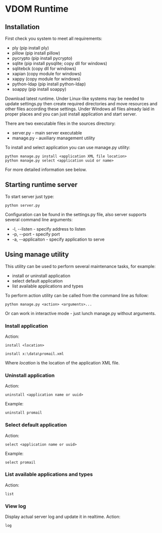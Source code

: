# VDOM Runtime

## Installation

First check you system to meet all requirements:

* ply (pip install ply)
* pillow (pip install pillow)
* pycrypto (pip install pycrypto)
* sqlite (pip install pysqlite; copy dll for windows)
* sqlitebck (copy dll for windows)
* xapian (copy module for windows)
* xappy (copy module for windows)
* python-ldap (pip install python-ldap)
* soappy (pip install soappy)

Download latest runtime. Under Linux-like systems may be needed to update settings.py then create required directories and move resources and other files according these settings. Under Windows all files already laid in proper places and you can just install application and start server.

There are two executable files in the sources directory:

* server.py - main server executable
* manage.py - auxiliary management utility

To install and select application you can use manage.py utility:

    python manage.py install <application XML file location>
    python manage.py select <application uuid or name>

For more detailed information see below.

## Starting runtime server

To start server just type:

    python server.py

Configuration can be found in the settings.py file, also server supports several command line arguments:

* -l, --listen - specify address to listen
* -p, --port - specify port
* -a, --applicaiton - specify application to serve

## Using manage utility

This utility can be used to perform several maintenance tasks, for example:

* install or uninstall application
* select default application
* list available applications and types

To perform action utility can be called from the command line as follow:

    python manage.py <action> <arguments>...

Or can work in interactive mode - just lunch manage.py without arguments.

### Install application

Action:

    install <location>

    install x:\data\promail.xml

Where *location* is the location of the application XML file.

### Uninstall application

Action:

    uninstall <application name or uuid>

Example:

    uninstall promail

### Select default application

Action:

    select <application name or uuid>

Example:

    select promail

### List available applications and types

Action:

    list

### View log

Display actual server log and update it in realtime.
Action:

    log
